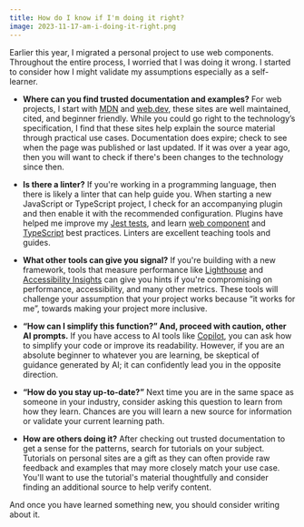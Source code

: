 ```yaml
---
title: How do I know if I'm doing it right?
image: 2023-11-17-am-i-doing-it-right.png
---
```


Earlier this year, I migrated a personal project to use web components. Throughout the entire process, I worried that I was doing it wrong. I started to consider how I might validate my assumptions especially as a self-learner.

- **Where can you find trusted documentation and examples?** For web projects, I start with [MDN](https://developer.mozilla.org/en-US/) and [web.dev](https://web.dev/), these sites are well maintained, cited, and beginner friendly. While you could go right to the technology’s specification, I find that these sites help explain the source material through practical use cases. Documentation does expire; check to see when the page was published or last updated. If it was over a year ago, then you will want to check if there's been changes to the technology since then.

- **Is there a linter?** If you're working in a programming language, then there is likely a linter that can help guide you. When starting a new JavaScript or TypeScript project, I check for an accompanying plugin and then enable it with the recommended configuration. Plugins have helped me improve my [Jest tests](https://www.npmjs.com/package/eslint-plugin-jest), and learn [web component](https://github.com/43081j/eslint-plugin-wc) and [TypeScript](https://typescript-eslint.io/) best practices. Linters are excellent teaching tools and guides.

- **What other tools can give you signal?** If you're building with a new framework, tools that measure performance like [Lighthouse](https://developer.chrome.com/docs/lighthouse/overview/) and [Accessibility Insights](https://accessibilityinsights.io/) can give you hints if you're compromising on performance, accessibility, and many other metrics. These tools will challenge your assumption that your project works because &ldquo;it works for me&rdquo;, towards making your project more inclusive.

- **&ldquo;How can I simplify this function?&rdquo; And, proceed with caution, other AI prompts.** If you have access to AI tools like [Copilot](https://github.com/features/copilot), you can ask how to simplify your code or improve its readability. However, if you are an absolute beginner to whatever you are learning, be skeptical of guidance generated by AI; it can confidently lead you in the opposite direction.

- **&ldquo;How do you stay up-to-date?&rdquo;** Next time you are in the same space as someone in your industry, consider asking this question to learn from how they learn. Chances are you will learn a new source for information or validate your current learning path.

- **How are others doing it?** After checking out trusted documentation to get a sense for the patterns, search for tutorials on your subject. Tutorials on personal sites are a gift as they can often provide raw feedback and examples that may more closely match your use case. You'll want to use the tutorial's material thoughtfully and consider finding an additional source to help verify content.

And once you have learned something new, you should consider writing about it.
